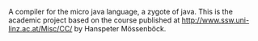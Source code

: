A compiler for the micro java language, a zygote of java.
This is the academic project based on the course published at
http://www.ssw.uni-linz.ac.at/Misc/CC/ by Hanspeter Mössenböck.
